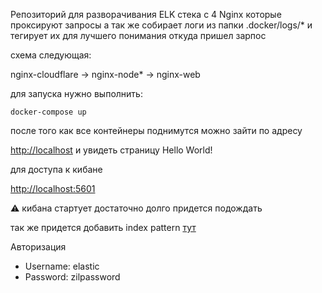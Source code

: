 Репозиторий для разворачивания ELK стека с 4 Nginx которые проксируют запросы 
а так же собирает логи из папки .docker/logs/* и тегирует их для лучшего понимания откуда пришел зарпос

схема следующая:

nginx-cloudflare -> nginx-node* -> nginx-web

 для запуска нужно выполнить: 
 ```$xslt
docker-compose up 
```

после того как все контейнеры поднимутся можно зайти по адресу

[http://localhost](http://localhost) и увидеть страницу Hello World!

для доступа к кибане


[http://localhost:5601](http://localhost:5601)

:warning: кибана стартует достаточно долго придется подождать

так же придется добавить index pattern 
[тут](http://localhost:5601/app/kibana#/management/kibana/index_pattern?_g=())

Авторизация
- Username: elastic
- Password: zilpassword